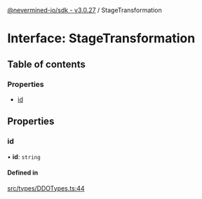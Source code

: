 [@nevermined-io/sdk - v3.0.27](../code-reference.md) / StageTransformation

# Interface: StageTransformation

## Table of contents

### Properties

- [id](StageTransformation.md#id)

## Properties

### id

• **id**: `string`

#### Defined in

[src/types/DDOTypes.ts:44](https://github.com/nevermined-io/sdk-js/blob/f599b9c0f902236d2a6752e5156929cf2207e660/src/types/DDOTypes.ts#L44)
